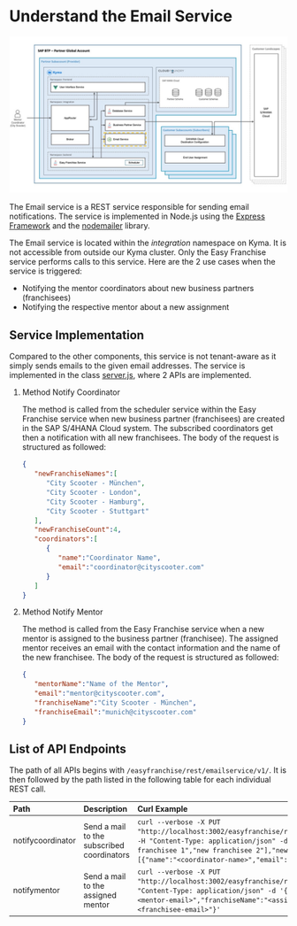 # Understand the Email Service

![](../../images/kyma-diagrams-focus-components/Slide7.jpeg) 

The Email service is a REST service responsible for sending email notifications. The service is implemented in Node.js using the [Express Framework](https://expressjs.com/de/) and the [nodemailer](https://nodemailer.com/about/) library.

The Email service is located within the *integration* namespace on Kyma. It is not accessible from outside our Kyma cluster. Only the Easy Franchise service performs calls to this service. Here are the 2 use cases when the service is triggered:

* Notifying the mentor coordinators about new business partners (franchisees)
* Notifying the respective mentor about a new assignment

## Service Implementation

Compared to the other components, this service is not tenant-aware as it simply sends emails to the given email addresses. 
The service is implemented in the class [server.js](../../../code/email-service/server.js), where 2 APIs are implemented.

1. Method Notify Coordinator

   The method is called from the scheduler service within the Easy Franchise service when new business partner (franchisees) are created in the SAP S/4HANA Cloud system. The subscribed coordinators get then a notification with all new franchisees. The body of the request is structured as followed:

   ```json
   {
      "newFranchiseNames":[
         "City Scooter - München",
         "City Scooter - London",
         "City Scooter - Hamburg",
         "City Scooter - Stuttgart"
      ],
      "newFranchiseCount":4,
      "coordinators":[
         {
            "name":"Coordinator Name",         
            "email":"coordinator@cityscooter.com"
         }
      ]
   }
   ```

1. Method Notify Mentor

   The method is called from the Easy Franchise service when a new mentor is assigned to the business partner (franchisee). The assigned mentor receives an email with the contact information and the name of the new franchisee. The body of the request is structured as followed:

   ```json
   {
      "mentorName":"Name of the Mentor",
      "email":"mentor@cityscooter.com",
      "franchiseName":"City Scooter - München",
      "franchiseEmail":"munich@cityscooter.com"
   }
   ```

## List of API Endpoints

The path of all APIs begins with `/easyfranchise/rest/emailservice/v1/`. It is then followed by the path listed in the following table for each individual REST call.

| Path   | Description  | Curl Example  |
|:-------|:-------------|:--------------|
| notifycoordinator     | Send a mail to the subscribed coordinators   | ``curl --verbose -X PUT "http://localhost:3002/easyfranchise/rest/emailservice/v1/notifycoordinator" -H "Content-Type: application/json" -d '{"newFranchiseNames":["new franchisee 1","new franchisee 2"],"newFranchiseCount":2,"coordinators":[{"name":"<coordinator-name>","email":"<coordinator-email>"}]}'``|
| notifymentor          | Send a mail to the assigned mentor | ``curl --verbose -X PUT "http://localhost:3002/easyfranchise/rest/emailservice/v1/notifymentor" -H "Content-Type: application/json" -d '{"mentorName":"<mentor-name>","email":"<mentor-email>","franchiseName":"<assigned-franchisee>","franchiseEmail":"<franchisee-email>"}'``|
